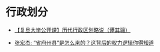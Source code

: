 # 行政划分

- [【复旦大学公开课】历代行政区划略说（谭其骧）](https://www.bilibili.com/video/BV1FW411N72q?from=search&seid=5795315222549281781&spm_id_from=333.337.0.0)

- [张宏杰: “省府州县”是怎么来的？这背后的权力逻辑你得知道](https://www.bilibili.com/video/BV1864y1W74p?spm_id_from=333.788.top_right_bar_window_history.content.click)
